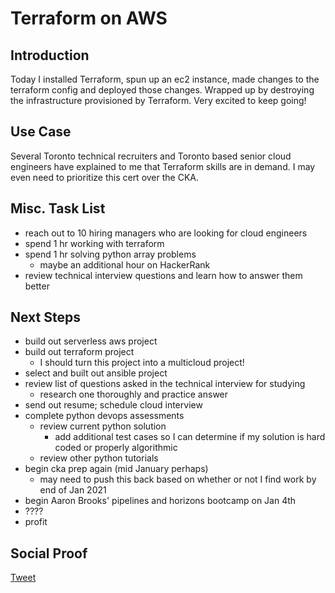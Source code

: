 
# Terraform on AWS

## Introduction

Today I installed Terraform, spun up an ec2 instance, made changes to the terraform config and deployed those changes. Wrapped up by destroying the infrastructure provisioned by Terraform. Very excited to keep going!

## Use Case

Several Toronto technical recruiters and Toronto based senior cloud engineers have explained to me that Terraform skills are in demand. I may even need to prioritize this cert over the CKA. 

## Misc. Task List

- reach out to 10 hiring managers who are looking for cloud engineers
- spend 1 hr working with terraform
- spend 1 hr solving python array problems
    - maybe an additional hour on HackerRank
- review technical interview questions and learn how to answer them better

## Next Steps

- build out serverless aws project
- build out terraform project
    - I should turn this project into a multicloud project!
- select and built out ansible project
- review list of questions asked in the technical interview for studying
    - research one thoroughly and practice answer
- send out resume; schedule cloud interview
- complete python devops assessments
    - review current python solution
        - add additional test cases so I can determine if my solution is hard coded or properly algorithmic
    - review other python tutorials
- begin cka prep again (mid January perhaps)
    - may need to push this back based on whether or not I find work by end of Jan 2021
- begin Aaron Brooks' pipelines and horizons bootcamp on Jan 4th
- ????
- profit

## Social Proof

[Tweet]()